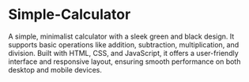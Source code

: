 # Simple-Calculator
A simple, minimalist calculator with a sleek green and black design. It supports basic operations like addition, subtraction, multiplication, and division. Built with HTML, CSS, and JavaScript, it offers a user-friendly interface and responsive layout, ensuring smooth performance on both desktop and mobile devices.
